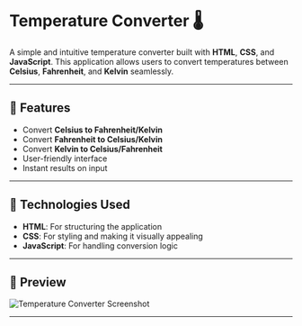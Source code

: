 # Temperature Converter 🌡️

A simple and intuitive temperature converter built with **HTML**, **CSS**, and **JavaScript**. This application allows users to convert temperatures between **Celsius**, **Fahrenheit**, and **Kelvin** seamlessly.

---

## 🚀 Features

- Convert **Celsius to Fahrenheit/Kelvin**
- Convert **Fahrenheit to Celsius/Kelvin**
- Convert **Kelvin to Celsius/Fahrenheit**
- User-friendly interface
- Instant results on input

---

## 🎨 Technologies Used

- **HTML**: For structuring the application
- **CSS**: For styling and making it visually appealing
- **JavaScript**: For handling conversion logic

---

## 📸 Preview

![Temperature Converter Screenshot](https://via.placeholder.com/800x400.png?text=Add+Screenshot+Here)

---
